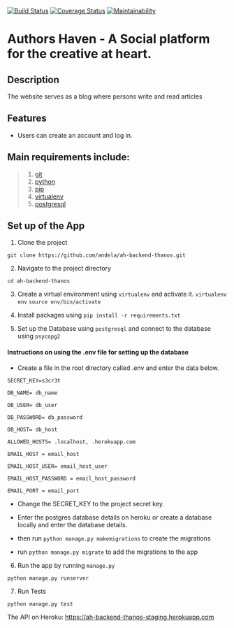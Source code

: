 [![Build Status](https://travis-ci.org/andela/ah-backend-thanos.svg?branch=develop)](https://travis-ci.org/andela/ah-backend-thanos)
[![Coverage Status](https://coveralls.io/repos/github/andela/ah-backend-thanos/badge.svg)](https://coveralls.io/github/andela/ah-backend-thanos)
[![Maintainability](https://api.codeclimate.com/v1/badges/2bc2a887886c0fcc355a/maintainability)](https://codeclimate.com/github/andela/ah-backend-thanos/maintainability)

# Authors Haven - A Social platform for the creative at heart.

## Description

The website serves as a blog where persons write and read articles

## Features

- Users can create an account and log in.

## Main requirements include:

> 1. [git](https://git-scm.com/)
> 2. [python](https://docs.python.org/)
> 3. [pip](https://pypi.python.org/pypi/pip)
> 4. [virtualenv](https://virtualenv.pypa.io/en/stable/)
> 5. [postgresql](https://www.postgresql.org/)

## Set up of the App

1. Clone the project

`git clone https://github.com/andela/ah-backend-thanos.git`

2. Navigate to the project directory

`cd ah-backend-thanos`

3. Create a virtual environment using `virtualenv` and activate it.
   `virtualenv env`
   `source env/bin/activate`

4. Install packages using `pip install -r requirements.txt`

5. Set up the Database using `postgresql` and connect to the database using `psycopg2`

#### Instructions on using the .env file for setting up the database

- Create a file in the root directory called .env and enter the data below.

`SECRET_KEY=s3cr3t`

`DB_NAME= db_name`

`DB_USER= db_user`

`DB_PASSWORD= db_password`

`DB_HOST= db_host`

`ALLOWED_HOSTS= .localhost, .herokuapp.com`

`EMAIL_HOST = email_host`

`EMAIL_HOST_USER= email_host_user`

`EMAIL_HOST_PASSWORD = email_host_password`

`EMAIL_PORT = email_port`

- Change the SECRET_KEY to the project secret key.

- Enter the postgres database details on heroku or create a database locally and enter the database details.
- then run `python manage.py makemigrations` to create the migrations
- run `python manage.py migrate` to add the migrations to the app

6. Run the app by running `manage.py`

`python manage.py runserver`

7. Run Tests

`python manage.py test`

The API on Heroku:
https://ah-backend-thanos-staging.herokuapp.com
